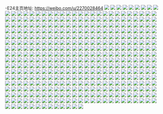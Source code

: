 -E24主页地址: https://weibo.com/u/2270028464 
![](https://wx4.sinaimg.cn/mw2000/874de2b0gy1h93ii2rj4qj20u013zn3l.jpg) 
![](https://wx4.sinaimg.cn/mw2000/874de2b0gy1h93insg0ijj20u0140gw8.jpg) 
![](https://wx4.sinaimg.cn/mw2000/874de2b0gy1h93ii1z5uzj20u0140ti9.jpg) 
![](https://wx4.sinaimg.cn/mw2000/874de2b0gy1h93ini88zkj20u01sy7ao.jpg) 
![](https://wx4.sinaimg.cn/mw2000/874de2b0gy1h93iql6tjgj20u0140n6r.jpg) 
![](https://wx4.sinaimg.cn/mw2000/874de2b0gy1h93j1xyakrj20u0140tf9.jpg) 
![](https://wx4.sinaimg.cn/mw2000/874de2b0gy1h93iolfer7j20u01404a0.jpg) 
![](https://wx4.sinaimg.cn/mw2000/874de2b0gy1h93iol0qkuj20u0149dq4.jpg) 
![](https://wx4.sinaimg.cn/mw2000/874de2b0gy1h93ii4baz8j20u0140qdw.jpg) 
![](https://wx4.sinaimg.cn/mw2000/874de2b0gy1h90ynofri9j20u0140gt8.jpg) 
![](https://wx4.sinaimg.cn/mw2000/874de2b0gy1h90ynpnwqtj20u0140na4.jpg) 
![](https://wx4.sinaimg.cn/mw2000/874de2b0gy1h90ynnv2y4j20u0140qfe.jpg) 
![](https://wx4.sinaimg.cn/mw2000/874de2b0gy1h90ynlt3p9j20u014d47s.jpg) 
![](https://wx4.sinaimg.cn/mw2000/874de2b0gy1h90ynmtjvgj20u0140drj.jpg) 
![](https://wx4.sinaimg.cn/mw2000/874de2b0gy1h90ynk18xej20u0140akn.jpg) 
![](https://wx4.sinaimg.cn/mw2000/874de2b0gy1h90ynq6dnbj20u0102k0d.jpg) 
![](https://wx4.sinaimg.cn/mw2000/874de2b0gy1h90yo16olgj20u010pgy6.jpg) 
![](https://wx4.sinaimg.cn/mw2000/874de2b0gy1h90ypx275ej20u0140wl5.jpg) 
![](https://wx4.sinaimg.cn/mw2000/874de2b0gy1h8tznjsgi9j209p09oq36.jpg) 
![](https://wx4.sinaimg.cn/mw2000/874de2b0gy1h8cvn779mcj209q08haa7.jpg) 
![](https://wx4.sinaimg.cn/mw2000/874de2b0gy1h7vttvbr5aj20u0140q8c.jpg) 
![](https://wx4.sinaimg.cn/mw2000/874de2b0gy1h7vttuxo6pj20u00zdgpk.jpg) 
![](https://wx4.sinaimg.cn/mw2000/874de2b0gy1h7s9w91c0bj20rs1jk14i.jpg) 
![](https://wx4.sinaimg.cn/mw2000/874de2b0gy1h7jovd1qadj20xo0u0gpl.jpg) 
![](https://wx4.sinaimg.cn/mw2000/874de2b0gy1h7ee4cdjtoj20u0140guw.jpg) 
![](https://wx4.sinaimg.cn/mw2000/874de2b0gy1h7ee4bsrp2j20u0140jwb.jpg) 
![](https://wx4.sinaimg.cn/mw2000/874de2b0gy1h7ee4cvtawj20o20yd43p.jpg) 
![](https://wx4.sinaimg.cn/mw2000/874de2b0gy1h7eeaxiik0j20u0140gv9.jpg) 
![](https://wx4.sinaimg.cn/mw2000/874de2b0gy1h7567p1yayj20u0140dj1.jpg) 
![](https://wx4.sinaimg.cn/mw2000/874de2b0gy1h6tdmlo9qdj20u014046m.jpg) 
![](https://wx4.sinaimg.cn/mw2000/874de2b0gy1h6tdli57ljj20u013dq6q.jpg) 
![](https://wx4.sinaimg.cn/mw2000/874de2b0gy1h6tdlg3dlxj20u0140thc.jpg) 
![](https://wx4.sinaimg.cn/mw2000/874de2b0gy1h6tdlgmj0bj20u0140jsq.jpg) 
![](https://wx4.sinaimg.cn/mw2000/874de2b0gy1h6tdml2jflj20u00xfwlr.jpg) 
![](https://wx4.sinaimg.cn/mw2000/874de2b0gy1h6tdnkrcqcj20u0140tgy.jpg) 
![](https://wx4.sinaimg.cn/mw2000/874de2b0gy1h6tdlf5zn3j20u0140jz8.jpg) 
![](https://wx4.sinaimg.cn/mw2000/874de2b0gy1h6tdnlfqxxj20u0140dne.jpg) 
![](https://wx4.sinaimg.cn/mw2000/874de2b0gy1h6tdqrktoqj20u014k0xl.jpg) 
![](https://wx4.sinaimg.cn/mw2000/874de2b0gy1h6k71hjb40j20jg0jg75a.jpg) 
![](https://wx4.sinaimg.cn/mw2000/874de2b0gy1h6izpbd4g4j20u0190n57.jpg) 
![](https://wx4.sinaimg.cn/mw2000/874de2b0gy1h6iz9yfoevj20u00z5jxj.jpg) 
![](https://wx4.sinaimg.cn/mw2000/874de2b0gy1h6izpae0u9j20u0190493.jpg) 
![](https://wx4.sinaimg.cn/mw2000/874de2b0gy1h6iz9zi75pj20u013jaat.jpg) 
![](https://wx4.sinaimg.cn/mw2000/874de2b0gy1h6izicn0p2j20u0190qc1.jpg) 
![](https://wx4.sinaimg.cn/mw2000/874de2b0gy1h6iz9yy40dj21400u0aah.jpg) 
![](https://wx4.sinaimg.cn/mw2000/874de2b0gy1h6iziebeoqj20u0190ajz.jpg) 
![](https://wx4.sinaimg.cn/mw2000/874de2b0gy1h6izi5cgjij20u0190wha.jpg) 
![](https://wx4.sinaimg.cn/mw2000/874de2b0gy1h6b4addcrnj20u01ae7es.jpg) 
![](https://wx4.sinaimg.cn/mw2000/874de2b0gy1h6b4aeiziij20n90tjtak.jpg) 
![](https://wx4.sinaimg.cn/mw2000/874de2b0gy1h6b4ae14yrj20u012ttge.jpg) 
![](https://wx4.sinaimg.cn/mw2000/874de2b0gy1h686wkbn4zj20u0140abp.jpg) 
![](https://wx4.sinaimg.cn/mw2000/874de2b0gy1h5i1fngpwdj214f0u0jx0.jpg) 
![](https://wx4.sinaimg.cn/mw2000/874de2b0gy1h5i1fj4vwuj20u01szdng.jpg) 
![](https://wx4.sinaimg.cn/mw2000/874de2b0gy1h5i1fd52ltj214r0u079s.jpg) 
![](https://wx4.sinaimg.cn/mw2000/874de2b0gy1h5i1fg4txdj20u0140qdp.jpg) 
![](https://wx4.sinaimg.cn/mw2000/874de2b0gy1h5i1g9uf52j21430u079v.jpg) 
![](https://wx4.sinaimg.cn/mw2000/874de2b0gy1h5i1fe9a43j21900u0499.jpg) 
![](https://wx4.sinaimg.cn/mw2000/874de2b0gy1h5i1flztxgj20u013tq83.jpg) 
![](https://wx4.sinaimg.cn/mw2000/874de2b0gy1h5i1fevkrij20lc0sgtct.jpg) 
![](https://wx4.sinaimg.cn/mw2000/874de2b0gy1h5i1fo6javj20u0191wk6.jpg) 
![](https://wx4.sinaimg.cn/mw2000/874de2b0gy1h5i1fk7hptj20u0140k5b.jpg) 
![](https://wx4.sinaimg.cn/mw2000/874de2b0gy1h5i1fkyb5kj20u01c0108.jpg) 
![](https://wx4.sinaimg.cn/mw2000/874de2b0gy1h5i1fhvxtxj20u0140qab.jpg) 
![](https://wx4.sinaimg.cn/mw2000/874de2b0gy1h5i1fmvgv7j20u013rwk5.jpg) 
![](https://wx4.sinaimg.cn/mw2000/874de2b0gy1h5emu1o0mjj20u011talf.jpg) 
![](https://wx4.sinaimg.cn/mw2000/874de2b0gy1h5emfiyyisj20u0140q87.jpg) 
![](https://wx4.sinaimg.cn/mw2000/874de2b0gy1h5d4674y0sj20u0140n58.jpg) 
![](https://wx4.sinaimg.cn/mw2000/874de2b0gy1h5d469cdlvj20u0140gu0.jpg) 
![](https://wx4.sinaimg.cn/mw2000/874de2b0gy1h5d4637mwgj20u0140dnl.jpg) 
![](https://wx4.sinaimg.cn/mw2000/874de2b0gy1h5d464xezdj20u0140ahj.jpg) 
![](https://wx4.sinaimg.cn/mw2000/874de2b0gy1h5c572nc33j20u0140jva.jpg) 
![](https://wx4.sinaimg.cn/mw2000/874de2b0gy1h5c5ajf5mxj20u013ik2x.jpg) 
![](https://wx4.sinaimg.cn/mw2000/874de2b0gy1h56jmqltnzj21400u0q9z.jpg) 
![](https://wx4.sinaimg.cn/mw2000/874de2b0gy1h56jmrjuycj21400u07bm.jpg) 
![](https://wx4.sinaimg.cn/mw2000/874de2b0gy1h56jmpldodj20sg0lc41j.jpg) 
![](https://wx4.sinaimg.cn/mw2000/874de2b0gy1h56jmso5o4j21400u0dnr.jpg) 
![](https://wx4.sinaimg.cn/mw2000/874de2b0gy1h4ccxe6hxvj22c0340npf.jpg) 
![](https://wx4.sinaimg.cn/mw2000/874de2b0gy1h4ccx94hjnj22c03404qr.jpg) 
![](https://wx4.sinaimg.cn/mw2000/874de2b0gy1h4ceml3ovzj22c0340b2d.jpg) 
![](https://wx4.sinaimg.cn/mw2000/874de2b0gy1h4ccxr37wzj22c0340e84.jpg) 
![](https://wx4.sinaimg.cn/mw2000/874de2b0gy1h4cem7vz4kj22c0340e84.jpg) 
![](https://wx4.sinaimg.cn/mw2000/874de2b0gy1h4ccxjkpi8j22c03407wk.jpg) 
![](https://wx4.sinaimg.cn/mw2000/874de2b0gy1h4cfbz42goj22c0340x6s.jpg) 
![](https://wx4.sinaimg.cn/mw2000/874de2b0gy1h47u60r01lj22c0340x6q.jpg) 
![](https://wx4.sinaimg.cn/mw2000/874de2b0gy1h47u5yojdaj21gg1gghdt.jpg) 
![](https://wx4.sinaimg.cn/mw2000/874de2b0gy1h47u5w66dxj22d8340e84.jpg) 
![](https://wx4.sinaimg.cn/mw2000/874de2b0gy1h47u0llc8sj21sc2dsnpe.jpg) 
![](https://wx4.sinaimg.cn/mw2000/874de2b0gy1h47u65cno7j22c0340b2b.jpg) 
![](https://wx4.sinaimg.cn/mw2000/874de2b0gy1h47ues1z69j21sc2ds7wi.jpg) 
![](https://wx4.sinaimg.cn/mw2000/874de2b0gy1h419t1bqu3j22c0340npe.jpg) 
![](https://wx4.sinaimg.cn/mw2000/874de2b0gy1h40up2jwtsj22bz33px6q.jpg) 
![](https://wx4.sinaimg.cn/mw2000/874de2b0gy1h40uryb0cgj22c0340hdv.jpg) 
![](https://wx4.sinaimg.cn/mw2000/874de2b0ly1h3ph2gn7cwj23402c0npf.jpg) 
![](https://wx4.sinaimg.cn/mw2000/874de2b0ly1h3pgzhpv7nj23402c0arv.jpg) 
![](https://wx4.sinaimg.cn/mw2000/874de2b0ly1h3ph2htrwaj20u013ywnz.jpg) 
![](https://wx4.sinaimg.cn/mw2000/874de2b0ly1h3ph2isqn1j21oi0zktkj.jpg) 
![](https://wx4.sinaimg.cn/mw2000/874de2b0ly1h3ph1e1fe1j22c03407wj.jpg) 
![](https://wx4.sinaimg.cn/mw2000/874de2b0ly1h3ph0wwbolj22c03404qr.jpg) 
![](https://wx4.sinaimg.cn/mw2000/874de2b0ly1h3ph1ub11aj22801o0hdu.jpg) 
![](https://wx4.sinaimg.cn/mw2000/874de2b0gy1h3kgorp2f7j22c03404qr.jpg) 
![](https://wx4.sinaimg.cn/mw2000/874de2b0gy1h3kgouiubaj22c03407wi.jpg) 
![](https://wx4.sinaimg.cn/mw2000/874de2b0gy1h3kgox3cwjj22c03407wi.jpg) 
![](https://wx4.sinaimg.cn/mw2000/874de2b0gy1h3kgws0qcij21vc2hsx6p.jpg) 
![](https://wx4.sinaimg.cn/mw2000/874de2b0gy1h2y8srsuwij20ct0ctq2x.jpg) 
![](https://wx4.sinaimg.cn/mw2000/874de2b0gy1h2xnctsls9j22c0357kjm.jpg) 
![](https://wx4.sinaimg.cn/mw2000/874de2b0gy1h2uz7ksyocj22c035fkjn.jpg) 
![](https://wx4.sinaimg.cn/mw2000/874de2b0gy1h2uyoh4zllj22c03404qq.jpg) 
![](https://wx4.sinaimg.cn/mw2000/874de2b0gy1h2xnkbriufj20ty0vdn8y.jpg) 
![](https://wx4.sinaimg.cn/mw2000/874de2b0gy1h2xni14aatj22c0340b2b.jpg) 
![](https://wx4.sinaimg.cn/mw2000/874de2b0gy1h2xnhvbizgj23403401l0.jpg) 
![](https://wx4.sinaimg.cn/mw2000/874de2b0gy1h2oa0m52egj22c0340u0y.jpg) 
![](https://wx4.sinaimg.cn/mw2000/874de2b0gy1h2o9msmx3hj22c0340x6q.jpg) 
![](https://wx4.sinaimg.cn/mw2000/874de2b0gy1h2o9rn94ooj22c03401kz.jpg) 
![](https://wx4.sinaimg.cn/mw2000/874de2b0gy1h2o9vj391zj22c0345x6r.jpg) 
![](https://wx4.sinaimg.cn/mw2000/874de2b0gy1h2o9n0uf14j22c0340kjo.jpg) 
![](https://wx4.sinaimg.cn/mw2000/874de2b0gy1h2o9mw2ob2j22c03401l0.jpg) 
![](https://wx4.sinaimg.cn/mw2000/874de2b0gy1h2o9n740fkj23402c0e82.jpg) 
![](https://wx4.sinaimg.cn/mw2000/874de2b0gy1h2o9xpq55lj22bz319b2a.jpg) 
![](https://wx4.sinaimg.cn/mw2000/874de2b0gy1h27t62h2cej217c24w7wh.jpg) 
![](https://wx4.sinaimg.cn/mw2000/874de2b0gy1h27t5ylkptj217c24wb29.jpg) 
![](https://wx4.sinaimg.cn/mw2000/874de2b0gy1h27t5odb0ij21lo24wkjl.jpg) 
![](https://wx4.sinaimg.cn/mw2000/874de2b0gy1h27t5uw8kij224w24wqv5.jpg) 
![](https://wx4.sinaimg.cn/mw2000/874de2b0gy1h27t69dtlaj224w2uiu0y.jpg) 
![](https://wx4.sinaimg.cn/mw2000/874de2b0gy1h25pgroi7zj22c03401kz.jpg) 
![](https://wx4.sinaimg.cn/mw2000/874de2b0gy1h25pg0c7njj20wh174wr6.jpg) 
![](https://wx4.sinaimg.cn/mw2000/874de2b0gy1h25pmdh0xdj2340340qv7.jpg) 
![](https://wx4.sinaimg.cn/mw2000/874de2b0gy1h25ph36ow9j22bg2uskjm.jpg) 
![](https://wx4.sinaimg.cn/mw2000/874de2b0gy1h25pgg1lruj20wi16w7gl.jpg) 
![](https://wx4.sinaimg.cn/mw2000/874de2b0gy1h25pgd109mj22c0340u0y.jpg) 
![](https://wx4.sinaimg.cn/mw2000/874de2b0gy1h224kl4pkdj20sg0q0772.jpg) 
![](https://wx4.sinaimg.cn/mw2000/874de2b0gy1h1xtdbex64j22c0340u10.jpg) 
![](https://wx4.sinaimg.cn/mw2000/874de2b0gy1h1xtdgnnigj22c03404qr.jpg) 
![](https://wx4.sinaimg.cn/mw2000/874de2b0gy1h1xtdjnzimj20wi1ycdxm.jpg) 
![](https://wx4.sinaimg.cn/mw2000/874de2b0gy1h1dsmprh37j22c03404qr.jpg) 
![](https://wx4.sinaimg.cn/mw2000/874de2b0gy1h1dsn88qj1j22ds1scx6p.jpg) 
![](https://wx4.sinaimg.cn/mw2000/874de2b0gy1h1bg9ttqpyj22c0340b2d.jpg) 
![](https://wx4.sinaimg.cn/mw2000/874de2b0gy1h1bga4b5loj21sc2dsx6q.jpg) 
![](https://wx4.sinaimg.cn/mw2000/874de2b0gy1h1bg9cfiwjj22c0340b2c.jpg) 
![](https://wx4.sinaimg.cn/mw2000/874de2b0gy1h1bgto12nfj21sc2dsb2b.jpg) 
![](https://wx4.sinaimg.cn/mw2000/874de2b0gy1h1bgu09crsj22jc2bz7wk.jpg) 
![](https://wx4.sinaimg.cn/mw2000/874de2b0gy1h169efcc4tj20sg0q0772.jpg) 
![](https://wx4.sinaimg.cn/mw2000/874de2b0gy1h14jakdazkj22c033vkjl.jpg) 
![](https://wx4.sinaimg.cn/mw2000/874de2b0gy1h14ja1jqoej22c0340u0y.jpg) 
![](https://wx4.sinaimg.cn/mw2000/874de2b0gy1h14jf6becpj21400u045j.jpg) 
![](https://wx4.sinaimg.cn/mw2000/874de2b0gy1h14jai1s54j20wi1fqdom.jpg) 
![](https://wx4.sinaimg.cn/mw2000/874de2b0gy1h0qp6ybtvsj21r02c0kjm.jpg) 
![](https://wx4.sinaimg.cn/mw2000/874de2b0gy1h0qp72e87zj22c03407wj.jpg) 
![](https://wx4.sinaimg.cn/mw2000/874de2b0gy1h0qp756smdj22c03401kz.jpg) 
![](https://wx4.sinaimg.cn/mw2000/874de2b0gy1h086h9fi5tj226j2wpx6r.jpg) 
![](https://wx4.sinaimg.cn/mw2000/874de2b0gy1h086h1mz00j22c0340u0y.jpg) 
![](https://wx4.sinaimg.cn/mw2000/874de2b0gy1h086h4ve0uj22c0340e84.jpg) 
![](https://wx4.sinaimg.cn/mw2000/874de2b0gy1h086h3cbiqj22c035p7wj.jpg) 
![](https://wx4.sinaimg.cn/mw2000/874de2b0gy1gz4phy9ei9j20yi0j2t9v.jpg) 
![](https://wx4.sinaimg.cn/mw2000/874de2b0gy1gyvv48ysw2j21sc2dsu0x.jpg) 
![](https://wx4.sinaimg.cn/mw2000/874de2b0gy1gyvv4bzwzcj20uu154nar.jpg) 
![](https://wx4.sinaimg.cn/mw2000/874de2b0gy1gyvv4rqtq6j23402c0b2b.jpg) 
![](https://wx4.sinaimg.cn/mw2000/874de2b0gy1gyvv580741j21sc2ds1kz.jpg) 
![](https://wx4.sinaimg.cn/mw2000/874de2b0gy1gymumwj7z3j21400u042t.jpg) 
![](https://wx4.sinaimg.cn/mw2000/874de2b0gy1gymumvwgwwj20u01404bw.jpg) 
![](https://wx4.sinaimg.cn/mw2000/874de2b0gy1gymumtejh9j20u015ktcu.jpg) 
![](https://wx4.sinaimg.cn/mw2000/874de2b0gy1gymumr7wd8j20u01404a6.jpg) 
![](https://wx4.sinaimg.cn/mw2000/874de2b0gy1gymunc3resj21900u0qd7.jpg) 
![](https://wx4.sinaimg.cn/mw2000/874de2b0gy1gymumo98yaj21400u0tdv.jpg) 
![](https://wx4.sinaimg.cn/mw2000/874de2b0gy1gymumq5fykj20u01400zi.jpg) 
![](https://wx4.sinaimg.cn/mw2000/874de2b0gy1gymumsmx0qj20u0140gqa.jpg) 
![](https://wx4.sinaimg.cn/mw2000/874de2b0gy1gymumu9mimj20u014046f.jpg) 
![](https://wx4.sinaimg.cn/mw2000/874de2b0gy1gymumrzlf0j21400u0jwd.jpg) 
![](https://wx4.sinaimg.cn/mw2000/874de2b0gy1gymumnk19vj20u0140wji.jpg) 
![](https://wx4.sinaimg.cn/mw2000/874de2b0gy1gyejanx4umj21350u0dky.jpg) 
![](https://wx4.sinaimg.cn/mw2000/874de2b0gy1gyejar1tazj21400u044x.jpg) 
![](https://wx4.sinaimg.cn/mw2000/874de2b0gy1gyejaq5w2hj20u0140wol.jpg) 
![](https://wx4.sinaimg.cn/mw2000/874de2b0gy1gyejaoyocbj20u00zkaip.jpg) 
![](https://wx4.sinaimg.cn/mw2000/874de2b0gy1gyejarpvlnj20u0140juv.jpg) 
![](https://wx4.sinaimg.cn/mw2000/874de2b0gy1gyfef9gvfej20u00u040q.jpg) 
![](https://wx4.sinaimg.cn/mw2000/874de2b0gy1gyca78gmvgj21900u010q.jpg) 
![](https://wx4.sinaimg.cn/mw2000/874de2b0gy1gyca796b30j20u01907cf.jpg) 
![](https://wx4.sinaimg.cn/mw2000/874de2b0gy1gyca79w6a5j21900u0480.jpg) 
![](https://wx4.sinaimg.cn/mw2000/874de2b0gy1gxrxcwavs3j20wi14f7s9.jpg) 
![](https://wx4.sinaimg.cn/mw2000/874de2b0gy1gxrxcy4uh2j20wi16odwj.jpg) 
![](https://wx4.sinaimg.cn/mw2000/874de2b0gy1gxnhreckmwj20u01sy791.jpg) 
![](https://wx4.sinaimg.cn/mw2000/874de2b0gy1gxlo4j10ncj20u013iak7.jpg) 
![](https://wx4.sinaimg.cn/mw2000/874de2b0gy1gxlo4ju1qyj20u0140wpu.jpg) 
![](https://wx4.sinaimg.cn/mw2000/874de2b0gy1gxlo4l6bdtj20u014014g.jpg) 
![](https://wx4.sinaimg.cn/mw2000/874de2b0gy1gxlo4t7tzgj20u0140tke.jpg) 
![](https://wx4.sinaimg.cn/mw2000/874de2b0gy1gxlo6x2ncuj20u0140wpj.jpg) 
![](https://wx4.sinaimg.cn/mw2000/874de2b0gy1gxftg5xlktj21o02807wi.jpg) 
![](https://wx4.sinaimg.cn/mw2000/874de2b0gy1gxftfvjbjoj22c0340hdx.jpg) 
![](https://wx4.sinaimg.cn/mw2000/874de2b0gy1gxftg1rq31j20n10u3gse.jpg) 
![](https://wx4.sinaimg.cn/mw2000/874de2b0gy1gxftg14vgnj22c03404qr.jpg) 
![](https://wx4.sinaimg.cn/mw2000/874de2b0gy1gxftgze53xj22c0340u10.jpg) 
![](https://wx4.sinaimg.cn/mw2000/874de2b0gy1gwvwh30ai8j22c0340u0x.jpg) 
![](https://wx4.sinaimg.cn/mw2000/874de2b0gy1gwvwh86lzwj22c03407wh.jpg) 
![](https://wx4.sinaimg.cn/mw2000/874de2b0gy1gwvwb4pvobj20zk1r7jur.jpg) 
![](https://wx4.sinaimg.cn/mw2000/874de2b0gy1gwtq28osuqj22bk35s4qr.jpg) 
![](https://wx4.sinaimg.cn/mw2000/874de2b0gy1gwtq2vmutdj22c02c0npf.jpg) 
![](https://wx4.sinaimg.cn/mw2000/874de2b0gy1gwtq2m8qwcj21wx2l41kz.jpg) 
![](https://wx4.sinaimg.cn/mw2000/874de2b0gy1gwtq1otm5fj22c02eqx6p.jpg) 
![](https://wx4.sinaimg.cn/mw2000/874de2b0gy1gwtq2fchxdj2232232x6p.jpg) 
![](https://wx4.sinaimg.cn/mw2000/874de2b0gy1gwtq1hcru6j21vn1vnkjl.jpg) 
![](https://wx4.sinaimg.cn/mw2000/874de2b0gy1gwtq1y5ts8j22c02c01ky.jpg) 
![](https://wx4.sinaimg.cn/mw2000/874de2b0gy1gwtq2iyy6qj21w42aae83.jpg) 
![](https://wx4.sinaimg.cn/mw2000/874de2b0gy1gwmnkyf9whj20wi0i144p.jpg) 
![](https://wx4.sinaimg.cn/mw2000/874de2b0gy1gwmnjeu8euj20tz1hcdtf.jpg) 
![](https://wx4.sinaimg.cn/mw2000/874de2b0gy1gwmnjahik2j23402c04qp.jpg) 
![](https://wx4.sinaimg.cn/mw2000/874de2b0gy1gwmnjcar1yj20ty1hcdmh.jpg) 
![](https://wx4.sinaimg.cn/mw2000/874de2b0gy1gwmnj9b61cj22c0340b2a.jpg) 
![](https://wx4.sinaimg.cn/mw2000/874de2b0gy1gwmnjbtgxoj20ty1hc7ah.jpg) 
![](https://wx4.sinaimg.cn/mw2000/874de2b0gy1gwb9tg7ovvj22j3340hdw.jpg) 
![](https://wx4.sinaimg.cn/mw2000/874de2b0gy1gwb9t9zbdvj22c02eqx6p.jpg) 
![](https://wx4.sinaimg.cn/mw2000/874de2b0gy1gwbfhxt5j7j20wi1f37e4.jpg) 
![](https://wx4.sinaimg.cn/mw2000/874de2b0gy1gwbgmmpurxj21rp1wcu0x.jpg) 
![](https://wx4.sinaimg.cn/mw2000/874de2b0gy1gvwgvonrm5j22c03404qs.jpg) 
![](https://wx4.sinaimg.cn/mw2000/874de2b0gy1gvwgvtuwjmj22c0340npe.jpg) 
![](https://wx4.sinaimg.cn/mw2000/874de2b0gy1gvwh03m9rcj22c0340x6p.jpg) 
![](https://wx4.sinaimg.cn/mw2000/874de2b0gy1gvwgwsa3d7j22c0340qv8.jpg) 
![](https://wx4.sinaimg.cn/mw2000/874de2b0gy1gvwgxfc7dwj22c03404qr.jpg) 
![](https://wx4.sinaimg.cn/mw2000/874de2b0gy1gvwgzcv22vj22bg35sqv7.jpg) 
![](https://wx4.sinaimg.cn/mw2000/002tCO6kgy1gvbllrhty9j60u0140qb202.jpg) 
![](https://wx4.sinaimg.cn/mw2000/002tCO6kgy1gvblls0ndbj60u0140n4102.jpg) 
![](https://wx4.sinaimg.cn/mw2000/002tCO6kgy1gvbllq9ysfj60u01hcgtk02.jpg) 
![](https://wx4.sinaimg.cn/mw2000/002tCO6kgy1gvbllqzyo2j60u01hcth402.jpg) 
![](https://wx4.sinaimg.cn/mw2000/874de2b0gy1gts3mjs69gj20tz1hcwj1.jpg) 
![](https://wx4.sinaimg.cn/mw2000/874de2b0gy1gts3nytjsgj20tz1hc7cr.jpg) 
![](https://wx4.sinaimg.cn/mw2000/874de2b0gy1gts3xvqwi2j22c0340e81.jpg) 
![](https://wx4.sinaimg.cn/mw2000/874de2b0gy1gts3modqf2j22c02c01kz.jpg) 
![](https://wx4.sinaimg.cn/mw2000/874de2b0gy1gts3rwxfj1j22c0340u0y.jpg) 
![](https://wx4.sinaimg.cn/mw2000/874de2b0gy1gts3oudyewj22c02c0u0y.jpg) 
![](https://wx4.sinaimg.cn/mw2000/874de2b0gy1gts3nya8gzj20tz1hcapc.jpg) 
![](https://wx4.sinaimg.cn/mw2000/874de2b0gy1gts3owjdp3j22c02c0e82.jpg) 
![](https://wx4.sinaimg.cn/mw2000/874de2b0gy1gts3zly0h9j22c0340x6q.jpg) 
![](https://wx4.sinaimg.cn/mw2000/874de2b0gy1gt8oqf695dj20v90v9qal.jpg) 
![](https://wx4.sinaimg.cn/mw2000/874de2b0gy1gt8oqelakmj20v90v911o.jpg) 
![](https://wx4.sinaimg.cn/mw2000/874de2b0gy1gt8bx8imb7j22c0340npd.jpg) 
![](https://wx4.sinaimg.cn/mw2000/874de2b0gy1gt8c16gurej22c0340u0x.jpg) 
![](https://wx4.sinaimg.cn/mw2000/874de2b0gy1gt8bx6snpqj22c0340qv7.jpg) 
![](https://wx4.sinaimg.cn/mw2000/874de2b0gy1gt8bweaiefj22c0340e82.jpg) 
![](https://wx4.sinaimg.cn/mw2000/002tCO6kgy1gt8cay6wbgj62c03401kz02.jpg) 
![](https://wx4.sinaimg.cn/mw2000/874de2b0gy1gt8c0fns1kj22bz32mhdu.jpg) 
![](https://wx4.sinaimg.cn/mw2000/874de2b0gy1gt8bw5alyyj22c0340npe.jpg) 
![](https://wx4.sinaimg.cn/mw2000/874de2b0gy1gt8bworl6mj22c0340e84.jpg) 
![](https://wx4.sinaimg.cn/mw2000/002tCO6kgy1gt8bvvwwlvj62c0340u0z02.jpg) 
![](https://wx4.sinaimg.cn/mw2000/874de2b0gy1gsseciecwzj21jz2dynpd.jpg) 
![](https://wx4.sinaimg.cn/mw2000/874de2b0gy1gsse9qojpdj22c0340b2c.jpg) 
![](https://wx4.sinaimg.cn/mw2000/874de2b0gy1gssec7zy9gj21ok27xkjl.jpg) 
![](https://wx4.sinaimg.cn/mw2000/874de2b0gy1gssebzq01lj22c0340hdw.jpg) 
![](https://wx4.sinaimg.cn/mw2000/874de2b0gy1gsseaw8cedj22c0340kjo.jpg) 
![](https://wx4.sinaimg.cn/mw2000/874de2b0gy1gssebfno1rj22c0340hdw.jpg) 
![](https://wx4.sinaimg.cn/mw2000/874de2b0gy1gsc49zsw22j225z25zb2g.jpg) 
![](https://wx4.sinaimg.cn/mw2000/874de2b0gy1gsaf493tsvj21v41v4hdy.jpg) 
![](https://wx4.sinaimg.cn/mw2000/874de2b0gy1gsc49lucxdj2211211hdz.jpg) 
![](https://wx4.sinaimg.cn/mw2000/874de2b0gy1gsc42vy6zyj22c03404qw.jpg) 
![](https://wx4.sinaimg.cn/mw2000/874de2b0gy1gsc453i41dj21o02801l0.jpg) 
![](https://wx4.sinaimg.cn/mw2000/874de2b0gy1gsc43rnx9aj22c0340e88.jpg) 
![](https://wx4.sinaimg.cn/mw2000/874de2b0gy1gsc47lbkyxj22c02c0x6p.jpg) 
![](https://wx4.sinaimg.cn/mw2000/874de2b0gy1gsc47hekiyj22c02c0kjs.jpg) 
![](https://wx4.sinaimg.cn/mw2000/874de2b0gy1gsc4giursmj20qo0qognf.jpg) 
![](https://wx4.sinaimg.cn/mw2000/874de2b0gy1grx1vziws5j22c0340kjr.jpg) 
![](https://wx4.sinaimg.cn/mw2000/874de2b0gy1grx1m1in84j22c0340u17.jpg) 
![](https://wx4.sinaimg.cn/mw2000/874de2b0gy1grx1vlmeu5j22bz2bznpg.jpg) 
![](https://wx4.sinaimg.cn/mw2000/874de2b0gy1gro0in3w1bj22c0340qve.jpg) 
![](https://wx4.sinaimg.cn/mw2000/002tCO6kgy1grx1ks42odj62c0340npm02.jpg) 
![](https://wx4.sinaimg.cn/mw2000/874de2b0gy1grx1dr9gbej22c0340b2h.jpg) 
![](https://wx4.sinaimg.cn/mw2000/874de2b0gy1grt6wnkk6yj22c0340u14.jpg) 
![](https://wx4.sinaimg.cn/mw2000/874de2b0gy1gro0962luwj22c0340hdt.jpg) 
![](https://wx4.sinaimg.cn/mw2000/874de2b0gy1grt6xkne3hj22c0340he2.jpg) 
![](https://wx4.sinaimg.cn/mw2000/002tCO6kgy1grt6zsklocj62c0340he002.jpg) 
![](https://wx4.sinaimg.cn/mw2000/874de2b0gy1grt70vc9vdj23402c0npq.jpg) 
![](https://wx4.sinaimg.cn/mw2000/874de2b0gy1grt71j471kj22c035fkju.jpg) 
![](https://wx4.sinaimg.cn/mw2000/874de2b0gy1grgxg4lhxmj22c02c01kx.jpg) 
![](https://wx4.sinaimg.cn/mw2000/874de2b0gy1grhxp4j1hoj23402c0kjx.jpg) 
![](https://wx4.sinaimg.cn/mw2000/874de2b0gy1grh67pkxytj22c02c0hdt.jpg) 
![](https://wx4.sinaimg.cn/mw2000/874de2b0gy1grhxh7ocsbj22c02c0nph.jpg) 
![](https://wx4.sinaimg.cn/mw2000/874de2b0gy1grhxqh2zknj20js0iqdnz.jpg) 
![](https://wx4.sinaimg.cn/mw2000/874de2b0gy1grhxgvob17j227a1x6kjl.jpg) 
![](https://wx4.sinaimg.cn/mw2000/874de2b0gy1gr9yck1dmtj22c0340kjz.jpg) 
![](https://wx4.sinaimg.cn/mw2000/874de2b0gy1gra03hgsubj20w314t7wi.jpg) 
![](https://wx4.sinaimg.cn/mw2000/874de2b0gy1gr9ycdxyqij22c0340b2n.jpg) 
![](https://wx4.sinaimg.cn/mw2000/874de2b0gy1gra0xm9no2j20u0140b2a.jpg) 
![](https://wx4.sinaimg.cn/mw2000/874de2b0gy1gra0g6d1t7j22c0340kjz.jpg) 
![](https://wx4.sinaimg.cn/mw2000/874de2b0gy1gr9mle61v2j22c0340x75.jpg) 
![](https://wx4.sinaimg.cn/mw2000/874de2b0gy1gra0ehpaxdj223x33zx6t.jpg) 
![](https://wx4.sinaimg.cn/mw2000/874de2b0gy1gra149cgkxj20we1731ky.jpg) 
![](https://wx4.sinaimg.cn/mw2000/874de2b0gy1gra0xurhwfj20u01147wi.jpg) 
![](https://wx4.sinaimg.cn/mw2000/874de2b0gy1gqx26pj63oj2240240kjq.jpg) 
![](https://wx4.sinaimg.cn/mw2000/874de2b0gy1gqx278qeuvj22c02gex6x.jpg) 
![](https://wx4.sinaimg.cn/mw2000/874de2b0gy1gqx26d0fcpj22c02c0u15.jpg) 
![](https://wx4.sinaimg.cn/mw2000/874de2b0gy1gqx2jvzj57j22c02v7kjv.jpg) 
![](https://wx4.sinaimg.cn/mw2000/874de2b0ly1gqtrznrufbj221a2c0qv9.jpg) 
![](https://wx4.sinaimg.cn/mw2000/874de2b0ly1gqtrzd3xa7j22c0340b2j.jpg) 
![](https://wx4.sinaimg.cn/mw2000/874de2b0ly1gqtrykv94oj22c02c0u13.jpg) 
![](https://wx4.sinaimg.cn/mw2000/874de2b0ly1gqts1qouk0j22c02c0npe.jpg) 
![](https://wx4.sinaimg.cn/mw2000/874de2b0ly1gqts0bhfq0j23401r0e8a.jpg) 
![](https://wx4.sinaimg.cn/mw2000/874de2b0ly1gqtrypujo4j22v725eqv5.jpg) 
![](https://wx4.sinaimg.cn/mw2000/874de2b0gy1gq5iwaamcxj22801o01l0.jpg) 
![](https://wx4.sinaimg.cn/mw2000/874de2b0gy1gq5iv4ro8rj22c02c07wq.jpg) 
![](https://wx4.sinaimg.cn/mw2000/874de2b0gy1gq5iwdi2vcj21o02807wl.jpg) 
![](https://wx4.sinaimg.cn/mw2000/874de2b0gy1gq5iw5g33lj22c0340u1b.jpg) 
![](https://wx4.sinaimg.cn/mw2000/874de2b0gy1gq5kc1re3qj2340340u18.jpg) 
![](https://wx4.sinaimg.cn/mw2000/874de2b0gy1gq5ivsuvz1j22c0340qvd.jpg) 
![](https://wx4.sinaimg.cn/mw2000/874de2b0gy1gq5jb31wlwj21o02804qs.jpg) 
![](https://wx4.sinaimg.cn/mw2000/874de2b0gy1gq5ltlv83bj218w0u0qms.jpg) 
![](https://wx4.sinaimg.cn/mw2000/874de2b0gy1gq5iwgr8iaj21o02807wk.jpg) 
![](https://wx4.sinaimg.cn/mw2000/874de2b0gy1gpkazlz3kmj22801o01l4.jpg) 
![](https://wx4.sinaimg.cn/mw2000/874de2b0gy1gpmpv7gtywj228a2z2x6p.jpg) 
![](https://wx4.sinaimg.cn/mw2000/874de2b0gy1gpkaxbo49oj22801o0npi.jpg) 
![](https://wx4.sinaimg.cn/mw2000/874de2b0gy1gpmpfsk388j23402c0npd.jpg) 
![](https://wx4.sinaimg.cn/mw2000/874de2b0gy1gpmpov1hacj20wi1ycqvb.jpg) 
![](https://wx4.sinaimg.cn/mw2000/874de2b0gy1gpmpft77poj217c0wi40b.jpg) 
![](https://wx4.sinaimg.cn/mw2000/874de2b0gy1gpkbaae6ocj2235340b2i.jpg) 
![](https://wx4.sinaimg.cn/mw2000/874de2b0gy1gpmq0gsnnbj22c0340qvf.jpg) 
![](https://wx4.sinaimg.cn/mw2000/874de2b0gy1gpmpm2mrnej22c02c04qp.jpg) 
![](https://wx4.sinaimg.cn/mw2000/874de2b0ly1gp58srhgwij225z2c01kx.jpg) 
![](https://wx4.sinaimg.cn/mw2000/874de2b0ly1gp5qvzd08zj22c02c0qv5.jpg) 
![](https://wx4.sinaimg.cn/mw2000/874de2b0ly1gp58su3xd8j22c03407wi.jpg) 
![](https://wx4.sinaimg.cn/mw2000/874de2b0ly1gp6ozrbl14j22c0340e83.jpg) 
![](https://wx4.sinaimg.cn/mw2000/874de2b0ly1gp5shp16paj20wi1ychdy.jpg) 
![](https://wx4.sinaimg.cn/mw2000/874de2b0ly1gp6ozuf46uj22c0340u0y.jpg) 
![](https://wx4.sinaimg.cn/mw2000/874de2b0ly1gp6w7f1v4hj21rx35swx5.jpg) 
![](https://wx4.sinaimg.cn/mw2000/874de2b0ly1gp6w7gv316j23402c04qp.jpg) 
![](https://wx4.sinaimg.cn/mw2000/874de2b0ly1gp6w29tqozj22c03404qr.jpg) 
![](https://wx4.sinaimg.cn/mw2000/874de2b0ly1goxp6dwlp8j22c0340qv5.jpg) 
![](https://wx4.sinaimg.cn/mw2000/874de2b0ly1goxp6nwdlgj21ix280kjm.jpg) 
![](https://wx4.sinaimg.cn/mw2000/874de2b0ly1goxpdrls40j22c0340u0x.jpg) 
![](https://wx4.sinaimg.cn/mw2000/874de2b0ly1goxp6rjr3vj22c0340kjl.jpg) 
![](https://wx4.sinaimg.cn/mw2000/874de2b0ly1goxp6i35q5j21kh27zx6p.jpg) 
![](https://wx4.sinaimg.cn/mw2000/874de2b0ly1goxph3hg83j21o0280hdu.jpg) 
![](https://wx4.sinaimg.cn/mw2000/874de2b0ly1goxpdzzuk9j22c03407wj.jpg) 
![](https://wx4.sinaimg.cn/mw2000/874de2b0ly1goxpefxa3rj22c03401kz.jpg) 
![](https://wx4.sinaimg.cn/mw2000/874de2b0ly1goxpj4isafj22bz2wx4qr.jpg) 
![](https://wx4.sinaimg.cn/mw2000/874de2b0ly1gnpnr34y3gj22c0340b2a.jpg) 
![](https://wx4.sinaimg.cn/mw2000/874de2b0ly1gnpnqy7oh0j20ye0u0dgv.jpg) 
![](https://wx4.sinaimg.cn/mw2000/874de2b0ly1gnqqtgpwnwj215s0vc4h4.jpg) 
![](https://wx4.sinaimg.cn/mw2000/874de2b0ly1gns0x22g0zj22c02c0qv6.jpg) 
![](https://wx4.sinaimg.cn/mw2000/874de2b0ly1gnqqrffrm7j215s0vckbd.jpg) 
![](https://wx4.sinaimg.cn/mw2000/874de2b0ly1gns0ydd1i5j20mi0p37g8.jpg) 
![](https://wx4.sinaimg.cn/mw2000/874de2b0ly1gns0uvtkd3j20us15sk7d.jpg) 
![](https://wx4.sinaimg.cn/mw2000/874de2b0ly1gns01mszd9j22c0340hdt.jpg) 
![](https://wx4.sinaimg.cn/mw2000/874de2b0ly1gn77upjv4wj21sk2fuqv5.jpg) 
![](https://wx4.sinaimg.cn/mw2000/874de2b0ly1gn77ukkvutj22c02c0hcy.jpg) 
![](https://wx4.sinaimg.cn/mw2000/874de2b0ly1gn77uti5mmj22c0340qv5.jpg) 
![](https://wx4.sinaimg.cn/mw2000/874de2b0ly1gn77uxyyk4j22c0340qv5.jpg) 
![](https://wx4.sinaimg.cn/mw2000/874de2b0ly1gn77um7e4qj22762764lu.jpg) 
![](https://wx4.sinaimg.cn/mw2000/874de2b0ly1gn77v3koq5j22252bju0y.jpg) 
![](https://wx4.sinaimg.cn/mw2000/874de2b0ly1gmvht5hdsdj22c0340qfw.jpg) 
![](https://wx4.sinaimg.cn/mw2000/874de2b0ly1gmvht21nnhj22c0340e83.jpg) 
![](https://wx4.sinaimg.cn/mw2000/874de2b0ly1gmviaufxsgj22c02c0qv5.jpg) 
![](https://wx4.sinaimg.cn/mw2000/874de2b0ly1gmvht7ux2nj228q2n8u0x.jpg) 
![](https://wx4.sinaimg.cn/mw2000/874de2b0ly1gmvhru8wmij23402c0u0x.jpg) 
![](https://wx4.sinaimg.cn/mw2000/874de2b0ly1gmvht49u0uj227o2jgb2a.jpg) 
![](https://wx4.sinaimg.cn/mw2000/874de2b0ly1gmvhtan6vpj235s2f6hdt.jpg) 
![](https://wx4.sinaimg.cn/mw2000/874de2b0ly1gmvht9fg66j21zl2fsx6p.jpg) 
![](https://wx4.sinaimg.cn/mw2000/874de2b0ly1gmrqjnj1guj22bz2ec7wh.jpg) 
![](https://wx4.sinaimg.cn/mw2000/874de2b0ly1gmrqjlk7g6j229x2ga1ky.jpg) 
![](https://wx4.sinaimg.cn/mw2000/874de2b0ly1gmrqjrd3sjj22bz2ho7wi.jpg) 
![](https://wx4.sinaimg.cn/mw2000/874de2b0ly1gmrqjzjnu5j220b2i7u0x.jpg) 
![](https://wx4.sinaimg.cn/mw2000/874de2b0ly1gmrqjwubrwj22c0340qv7.jpg) 
![](https://wx4.sinaimg.cn/mw2000/874de2b0ly1gmgpc8c6yaj23402c07sb.jpg) 
![](https://wx4.sinaimg.cn/mw2000/874de2b0ly1gmgpc6bwo3j21u72a0u0x.jpg) 
![](https://wx4.sinaimg.cn/mw2000/874de2b0ly1gmgpc9cyldj22c0340k1f.jpg) 
![](https://wx4.sinaimg.cn/mw2000/874de2b0ly1gmgpbyssskj22c02c0qv5.jpg) 
![](https://wx4.sinaimg.cn/mw2000/874de2b0gy1gm3jawqdzsj23402c0qv6.jpg) 
![](https://wx4.sinaimg.cn/mw2000/874de2b0gy1gm3jdtfvfyj23402c0e81.jpg) 
![](https://wx4.sinaimg.cn/mw2000/874de2b0gy1gm3jabrky1j20rs1jlh04.jpg) 
![](https://wx4.sinaimg.cn/mw2000/874de2b0gy1gm3jb1gd7zj22b432ub2a.jpg) 
![](https://wx4.sinaimg.cn/mw2000/874de2b0gy1gm3jb5zseaj22c02c019s.jpg) 
![](https://wx4.sinaimg.cn/mw2000/874de2b0gy1gm3jbhoxngj20rs1kl7rq.jpg) 
![](https://wx4.sinaimg.cn/mw2000/874de2b0gy1gm3jb4fj1pj220t2qte81.jpg) 
![](https://wx4.sinaimg.cn/mw2000/874de2b0gy1gm3jdvy3r4j23402c0njw.jpg) 
![](https://wx4.sinaimg.cn/mw2000/874de2b0gy1gm3jciub1wj20rs1qlhcl.jpg) 
![](https://wx4.sinaimg.cn/mw2000/874de2b0gy1glv2nkqfj0j21ix24ehdt.jpg) 
![](https://wx4.sinaimg.cn/mw2000/874de2b0gy1glv2n8hs9gj22c0340qv5.jpg) 
![](https://wx4.sinaimg.cn/mw2000/874de2b0gy1glv2nhpwaqj21x32ioqv5.jpg) 
![](https://wx4.sinaimg.cn/mw2000/874de2b0gy1glv2ndeinij226f2khe82.jpg) 
![](https://wx4.sinaimg.cn/mw2000/874de2b0gy1glv2okzli4j20yi0pu0vl.jpg) 
![](https://wx4.sinaimg.cn/mw2000/874de2b0gy1glv2n4zf1mj23402c01kz.jpg) 
![](https://wx4.sinaimg.cn/mw2000/874de2b0gy1glv2ofw2m0j233u28tx6q.jpg) 
![](https://wx4.sinaimg.cn/mw2000/874de2b0gy1glv2ohpt0gj229v340tr0.jpg) 
![](https://wx4.sinaimg.cn/mw2000/874de2b0gy1glv2psknlej23402c0b2a.jpg) 
![](https://wx4.sinaimg.cn/mw2000/874de2b0gy1glq7d5huknj20wi1fidq9.jpg) 
![](https://wx4.sinaimg.cn/mw2000/874de2b0gy1glq7d4qodzj20wi1g3gtg.jpg) 
![](https://wx4.sinaimg.cn/mw2000/874de2b0gy1glnc8uk4zmj225q2x34qq.jpg) 
![](https://wx4.sinaimg.cn/mw2000/874de2b0gy1glnojskc0qj220q2oyqv5.jpg) 
![](https://wx4.sinaimg.cn/mw2000/874de2b0gy1glnok24d3vj22c0340u0x.jpg) 
![](https://wx4.sinaimg.cn/mw2000/874de2b0gy1glnc947n7ij21rc2buqv5.jpg) 
![](https://wx4.sinaimg.cn/mw2000/874de2b0gy1glnc8yirpaj22ak1y2npd.jpg) 
![](https://wx4.sinaimg.cn/mw2000/874de2b0gy1glnc8x94l5j21vm2jckjl.jpg) 
![](https://wx4.sinaimg.cn/mw2000/874de2b0gy1glnc933ojuj21n226q1kx.jpg) 
![](https://wx4.sinaimg.cn/mw2000/874de2b0gy1glnoi36ilwj22c0340x6p.jpg) 
![](https://wx4.sinaimg.cn/mw2000/874de2b0gy1gldar88m98j20u00u0wfh.jpg) 
![](https://wx4.sinaimg.cn/mw2000/874de2b0gy1gl7nolx72qj23402c0dik.jpg) 
![](https://wx4.sinaimg.cn/mw2000/874de2b0gy1gl7nosrwm3j22c0340hdu.jpg) 
![](https://wx4.sinaimg.cn/mw2000/874de2b0gy1glb6bi2c41j211x0oo7d9.jpg) 
![](https://wx4.sinaimg.cn/mw2000/874de2b0gy1glalekaz1gj22ds2dsniu.jpg) 
![](https://wx4.sinaimg.cn/mw2000/874de2b0gy1glalejl0xtj22c0340b2a.jpg) 
![](https://wx4.sinaimg.cn/mw2000/874de2b0gy1glalekwnzcj21nn1nnngb.jpg) 
![](https://wx4.sinaimg.cn/mw2000/874de2b0gy1glaxbsolhbj22232aynpd.jpg) 
![](https://wx4.sinaimg.cn/mw2000/874de2b0gy1glaleh8fidj221v26we81.jpg) 
![](https://wx4.sinaimg.cn/mw2000/874de2b0gy1glaxbmxv0kj20p40u07oc.jpg) 
![](https://wx4.sinaimg.cn/mw2000/874de2b0gy1gl6hstnnkdj22as2kax6p.jpg) 
![](https://wx4.sinaimg.cn/mw2000/874de2b0gy1gl6hsweg3hj22a52dzkjl.jpg) 
![](https://wx4.sinaimg.cn/mw2000/874de2b0gy1gl6hsuxzzpj22am2g1hdt.jpg) 
![](https://wx4.sinaimg.cn/mw2000/874de2b0gy1gl6ht0sr85j22c03404qr.jpg) 
![](https://wx4.sinaimg.cn/mw2000/874de2b0gy1gl6hss54onj21xd2hsb29.jpg) 
![](https://wx4.sinaimg.cn/mw2000/874de2b0gy1gl6ht3ntakj22c03404qr.jpg) 
![](https://wx4.sinaimg.cn/mw2000/874de2b0gy1gl6ht54ra0j220x33z7wh.jpg) 
![](https://wx4.sinaimg.cn/mw2000/874de2b0gy1gl6i16cegdj225k2wb7wh.jpg) 
![](https://wx4.sinaimg.cn/mw2000/874de2b0gy1gl6hsqlswbj228f340kjl.jpg) 
![](https://wx4.sinaimg.cn/mw2000/874de2b0gy1gl54y79h68j22c0354x6q.jpg) 
![](https://wx4.sinaimg.cn/mw2000/874de2b0gy1gl556rb9j5j22c0340hdt.jpg) 
![](https://wx4.sinaimg.cn/mw2000/874de2b0gy1gl54y1nb5uj22c0340kjm.jpg) 
![](https://wx4.sinaimg.cn/mw2000/874de2b0gy1gl5567dp8zj22c033y1kz.jpg) 
![](https://wx4.sinaimg.cn/mw2000/874de2b0gy1gl54xwp6y1j20sw15r15k.jpg) 
![](https://wx4.sinaimg.cn/mw2000/874de2b0gy1gl54yl5jmuj22c033yu0y.jpg) 
![](https://wx4.sinaimg.cn/mw2000/874de2b0gy1gitkaq2l0fj21vf2io7wi.jpg) 
![](https://wx4.sinaimg.cn/mw2000/874de2b0gy1gitk8s4kyrj21vc2io4qq.jpg) 
![](https://wx4.sinaimg.cn/mw2000/874de2b0gy1gitk8xcaghj21vl2io7wi.jpg) 
![](https://wx4.sinaimg.cn/mw2000/874de2b0gy1gitk93dv6gj21w02jg4qr.jpg) 
![](https://wx4.sinaimg.cn/mw2000/874de2b0gy1gitk99d39ej21w02jwu0y.jpg) 
![](https://wx4.sinaimg.cn/mw2000/874de2b0gy1gitk9e84roj21v02jsb2a.jpg) 
![](https://wx4.sinaimg.cn/mw2000/874de2b0gy1ghiqnd8qqcj20c80hftiw.jpg) 
![](https://wx4.sinaimg.cn/mw2000/874de2b0gy1gbbbfgr501j20v91dktpv.jpg) 
![](https://wx4.sinaimg.cn/mw2000/874de2b0gy1gaog5t9jz3j22c02c0u0x.jpg) 
